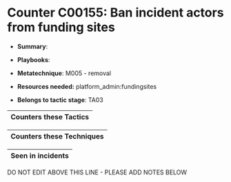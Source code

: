 # Counter C00155: Ban incident actors from funding sites

* **Summary**: 

* **Playbooks**: 

* **Metatechnique**: M005 - removal

* **Resources needed:** platform_admin:fundingsites

* **Belongs to tactic stage**: TA03


| Counters these Tactics |
| ---------------------- |



| Counters these Techniques |
| ------------------------- |



| Seen in incidents |
| ----------------- |


DO NOT EDIT ABOVE THIS LINE - PLEASE ADD NOTES BELOW